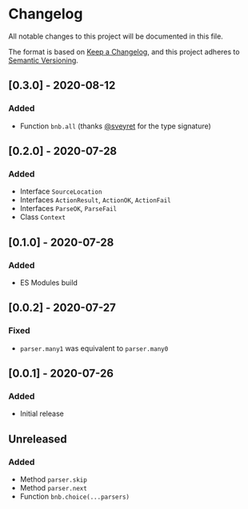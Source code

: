 # Changelog

All notable changes to this project will be documented in this file.

The format is based on [Keep a Changelog](https://keepachangelog.com/en/1.0.0/),
and this project adheres to [Semantic Versioning](https://semver.org/spec/v2.0.0.html).

## [0.3.0] - 2020-08-12

### Added

- Function `bnb.all` (thanks [@sveyret] for the type signature)

## [0.2.0] - 2020-07-28

### Added

- Interface `SourceLocation`
- Interfaces `ActionResult`, `ActionOK`, `ActionFail`
- Interfaces `ParseOK`, `ParseFail`
- Class `Context`

## [0.1.0] - 2020-07-28

### Added

- ES Modules build

## [0.0.2] - 2020-07-27

### Fixed

- `parser.many1` was equivalent to `parser.many0`

## [0.0.1] - 2020-07-26

### Added

- Initial release

[@sveyret]: https://github.com/sveyret

## Unreleased

### Added

- Method `parser.skip`
- Method `parser.next`
- Function `bnb.choice(...parsers)`
